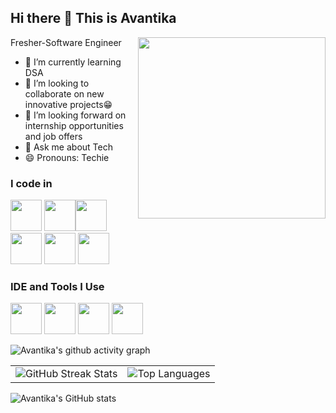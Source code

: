 ## Hi there 👋 This is Avantika

Fresher-Software Engineer
<img align="right" width="300" height="290" src="https://media2.giphy.com/media/v1.Y2lkPTc5MGI3NjExZTg5YzAxZThoZHp4MTN2dGNvdjRqamZ4YndiZncwdGg5bW1zM3l6biZlcD12MV9pbnRlcm5hbF9naWZfYnlfaWQmY3Q9Zw/78XCFBGOlS6keY1Bil/giphy.gif">
- 🌱 I’m currently learning DSA
- 👯 I’m looking to collaborate on new innovative projects😁
- 🤔 I’m looking forward on internship opportunities and job offers
- 💬 Ask me about Tech
- 😄 Pronouns: Techie
### I code in
<img height="50" width="50" src="https://img.icons8.com/color/48/000000/c-plus-plus-logo.png" /> <img height="50" width="50" src="https://img.icons8.com/color/48/000000/python.png" /><img height="50" width="50" src="https://img.icons8.com/color/48/000000/java-coffee-cup-logo.png" /> <img height="50" width="50" src="https://img.icons8.com/color/48/000000/html-5.png" /> <img height="50" width="50" src="https://img.icons8.com/color/48/000000/css3.png" /> <img height="50" width="50" src="https://img.icons8.com/?size=100&id=UFXRpPFebwa2&format=png&color=000000">


### IDE and Tools I Use
<img height="50" width="50" src="https://img.icons8.com/color/48/000000/visual-studio-code-2019.png"/> <img height="50" width="50" src="https://img.icons8.com/color/48/000000/pycharm.png"/> <img height="50" width="50" src="https://img.icons8.com/color/50/000000/git.png"/> <img height="50" src="https://img.icons8.com/color/480/null/notion--v1.png" />


![Avantika's github activity graph](https://github-readme-activity-graph.vercel.app/graph?username=Avanti2023&bg_color=121212&color=f7fcfd&line=fd1717&point=f3f1f1&area=true&hide_border=true)
<table>
  <tr>
    <td>
      <img src="https://github-readme-streak-stats.herokuapp.com/?user=Avanti2023&theme=dark&hide_border=false" alt="GitHub Streak Stats"/>
    </td>
    <td>
      <img src="https://github-readme-stats.vercel.app/api/top-langs/?username=Avanti2023&theme=dark&hide_border=false&include_all_commits=false&count_private=false&layout=compact" alt="Top Languages"/>
    </td>
  </tr>
</table>



 ![Avantika's GitHub stats](https://github-readme-stats.vercel.app/api?username=Avanti2023&show_icons=true&theme=radical) 
